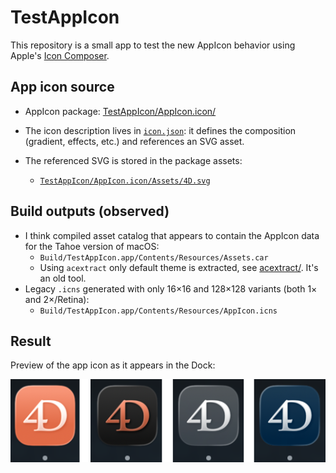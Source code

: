 # TestAppIcon

This repository is a small app to test the new AppIcon behavior using Apple's [Icon Composer](https://developer.apple.com/icon-composer/).

## App icon source

- AppIcon package: [TestAppIcon/AppIcon.icon/](TestAppIcon/AppIcon.icon/)

- The icon description lives in [`icon.json`](TestAppIcon/AppIcon.icon/icon.json): it defines the composition (gradient, effects, etc.) and references an SVG asset.
- The referenced SVG is stored in the package assets:
  - [`TestAppIcon/AppIcon.icon/Assets/4D.svg`](TestAppIcon/AppIcon.icon/Assets/4D.svg)

## Build outputs (observed)

- I think compiled asset catalog that appears to contain the AppIcon data for the Tahoe version of macOS:
  - `Build/TestAppIcon.app/Contents/Resources/Assets.car`
  - Using `acextract` only default theme is extracted, see [acextract/](acextract). It's an old tool.
- Legacy `.icns` generated with only 16×16 and 128×128 variants (both 1× and 2×/Retina):
  - `Build/TestAppIcon.app/Contents/Resources/AppIcon.icns`

## Result

Preview of the app icon as it appears in the Dock:

![Dock preview](dock.png)
